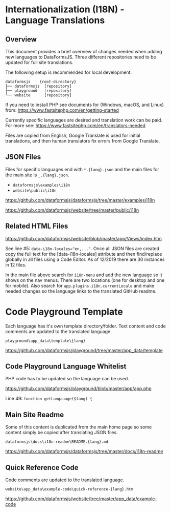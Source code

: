 # Internationalization (I18N) - Language Translations

## Overview

This document provides a brief overview of changes needed when adding new languages to DataFormsJS. Three different repositories need to be updated for full site translations.

The following setup is recommended for local development.

~~~
dataformsjs    {root-directory}
├── dataformsjs  [repository]
├── playground   [repository]
└── website      [repository]
~~~

If you need to install PHP see documents for (Windows, macOS, and Linux) from: https://www.fastsitephp.com/en/getting-started

Currently specific languages are desired and translation work can be paid. For more see: https://www.fastsitephp.com/en/translators-needed

Files are copied from English, Google Translate is used for initial translations, and then human translators fix errors from Google Translate.

## JSON Files

Files for specific languages end with `*.{lang}.json` and the main files for the main site is `_.{lang}.json`.

* `dataformsjs\examples\i18n`
* `website\public\i18n`

https://github.com/dataformsjs/dataformsjs/tree/master/examples/i18n

https://github.com/dataformsjs/website/tree/master/public/i18n

## Related HTML Files

https://github.com/dataformsjs/website/blob/master/app/Views/index.htm

See line #5: `data-i18n-locales="en,..."`. Once all JSON files are created copy the full text for the [data-i18n-locales] attribute and then find/replace globally in all files using a Code Editor. As of 12/2019 there are 30 instances in 12 files.

In the main file above search for `i18n-menu` and add the new language so it shows on the nav menus. There are two locations (one for desktop and one for mobile). Also search for `app.plugins.i18n.currentLocale` and make needed changes so the language links to the translated GitHub readme.

# Code Playground Template

Each language has it's own template directory/folder. Text content and code comments are updated to the translated language.

`playground\app_data\template\{lang}`

https://github.com/dataformsjs/playground/tree/master/app_data/template

## Code Playground Language Whitelist

PHP code has to be updated so the language can be used.

https://github.com/dataformsjs/playground/blob/master/app/app.php

Line 49: `function getLangauage($lang) {`

## Main Site Readme

Some of this content is duplicated from the main home page so some content simply be copied after translating JSON files.

`dataformsjs\docs\i18n-readme\README.{lang}.md`

https://github.com/dataformsjs/dataformsjs/tree/master/docs/i18n-readme

## Quick Reference Code

Code comments are updated to the translated language.

`website\app_data\example-code\quick-reference-{lang}.htm`

https://github.com/dataformsjs/website/tree/master/app_data/example-code
